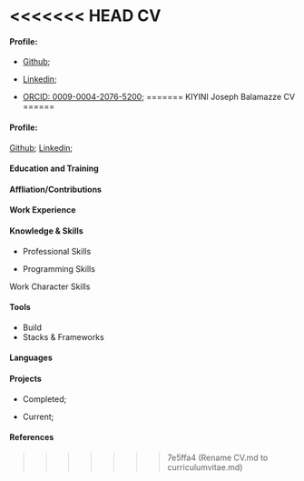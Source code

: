 <<<<<<< HEAD
CV 
====== 

#### Profile: 

- [Github](https://github.com/josephkb87); 

- [Linkedin](https://www.linkedin.com/in/kiyini-joseph-balamazze-04953420/);

- [ORCID: 0009-0004-2076-5200](https://orcid.org/0009-0004-2076-5200);
=======
KIYINI Joseph Balamazze CV 
====== 

#### Profile: 
[Github](https://github.com/josephkb87); [Linkedin](https://www.linkedin.com/in/kiyini-joseph-balamazze-04953420/); 


#### Education and Training



#### Affliation/Contributions




#### Work Experience




#### Knowledge & Skills

+ Professional Skills

+ Programming Skills 

Work Character Skills


#### Tools 

+ Build
+ Stacks & Frameworks


#### Languages


#### Projects

+ Completed;

+ Current;  


#### References 
>>>>>>> 7e5ffa4 (Rename CV.md to curriculumvitae.md)

